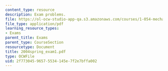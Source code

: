 ```yaml
---
content_type: resource
description: Exam problems.
file: https://ol-ocw-studio-app-qa.s3.amazonaws.com/courses/1-054-mechanics-and-design-of-concrete-structures-spring-2004/2f77304596575534145e7f2e7bffa002_2004spring_exam1.pdf
file_type: application/pdf
learning_resource_types:
- Exams
parent_title: Exams
parent_type: CourseSection
resourcetype: Document
title: 2004spring_exam1.pdf
type: OCWFile
uid: 2f773045-9657-5534-145e-7f2e7bffa002
---
```

